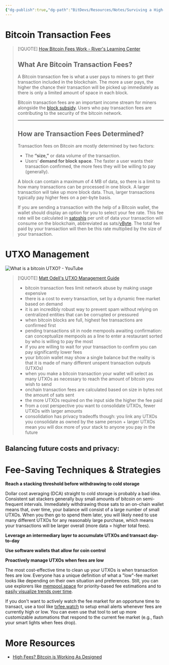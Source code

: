 ```yaml
---
{"dg-publish":true,"dg-path":"BitDevs/Resources/Notes/Surviving a High-Fee Market.md","permalink":"/bit-devs/resources/notes/surviving-a-high-fee-market/","title":"Surviving a High-Fee Market","tags":["bitdevs","bitcoin","socratic-28","utxo","fees"],"noteIcon":"3","created":"2023-11-19T10:18:53.022-10:00","updated":"2023-11-19T11:02:46.913-10:00"}
---
```


# Bitcoin Transaction Fees

> [!QUOTE] [How Bitcoin Fees Work - River's Learning Center](https://river.com/learn/how-bitcoin-fees-work/)
> ## What Are Bitcoin Transaction Fees?
> 
> A Bitcoin transaction fee is what a user pays to miners to get their transaction included in the blockchain. The more a user pays, the higher the chance their transaction will be picked up immediately as there is only a limited amount of space in each block.
> 
> Bitcoin transaction fees are an important income stream for miners alongside the [block subsidy](https://river.com/learn/terms/b/block-subsidy/). Users who pay transaction fees are contributing to the security of the bitcoin network.
> 
> ---
> 
> ## How are Transaction Fees Determined?
> Transaction fees on Bitcoin are mostly determined by two factors:
> - The **“size,”** or data volume of the transaction.
> - Users’ **demand for block space**. The faster a user wants their transaction confirmed, the more fees they will be willing to pay (generally).
> 
> A block can contain a maximum of 4 MB of data, so there is a limit to how many transactions can be processed in one block. A larger transaction will take up more block data. Thus, larger transactions typically pay higher fees on a per-byte basis.
> 
> If you are sending a transaction with the help of a Bitcoin wallet, the wallet should display an option for you to select your fee rate. This fee rate will be calculated in [satoshis](https://river.com/learn/terms/s/satoshi/) per unit of data your transaction will consume on the blockchain, abbreviated as sats/[vByte](https://river.com/learn/terms/v/vByte/). The total fee paid by your transaction will then be this rate multiplied by the size of your transaction.


# UTXO Management

![What is a bitcoin UTXO? - YouTube](https://youtu.be/0_5wb5agLqE?si=vs7P-ukJ1dXt05L-)

> [!QUOTE] [Matt Odell's UTXO Management Guide](https://werunbtc.com/utxos)
> - bitcoin transaction fees limit network abuse by making usage expensive
> - there is a cost to every transaction, set by a dynamic free market based on demand
> - it is an incredibly robust way to prevent spam without relying on centralized entities that can be corrupted or pressured
> - when bitcoin blocks are full, highest fee transactions are confirmed first
> - pending transactions sit in node mempools awaiting confirmation: can conceptualize mempools as a line to enter a restaurant sorted by who is willing to pay the most
> - if you are willing to wait for your transaction to confirm you can pay significantly lower fees
> - your bitcoin wallet may show a single balance but the reality is that it is made of many different unspent transaction outputs (UTXOs)
> - when you make a bitcoin transaction your wallet will select as many UTXOs as necessary to reach the amount of bitcoin you wish to send
> - onchain transaction fees are calculated based on size in bytes not the amount of sats sent
> - the more UTXOs required on the input side the higher the fee paid
> - from a cost perspective you want to consolidate UTXOs, fewer UTXOs with larger amounts
> - consolidation has privacy tradeoffs though: you link any UTXOs you consolidate as owned by the same person + larger UTXOs mean you will dox more of your stack to anyone you pay in the future

**Balancing future costs and privacy:**
- 



# Fee-Saving Techniques & Strategies

**Reach a stacking threshold before withdrawing to cold storage**

Dollar cost averaging (DCA) straight to cold storage is probably a bad idea. Consistent sat stackers generally buy small amounts of bitcoin on semi-frequent intervals. Immediately withdrawing those sats to an on-chain wallet means that, over time, your balance will consist of a large number of small UTXOs. When you then go to spend them later, you will likely need to use many different UTXOs for any reasonably large purchase, which means your transactions will be larger overall (more data = higher total fees).



**Leverage an intermediary layer to accumulate UTXOs and transact day-to-day**


**Use software wallets that allow for coin control**



**Proactively manage UTXOs when fees are low**

The most cost-effective time to clean up your UTXOs is when transaction fees are low. Everyone has a unique definition of what a "low"-fee market looks like depending on their own situation and preferences. Still, you can use explorers like [mempool.space](https://mempool.space/) for priority-based fee estimations and to [easily visualize trends over time](https://mempool.space/graphs/mining/block-fee-rates#1w).

If you don't want to actively watch the fee market for an opportune time to transact, use a tool like [txfee.watch](https://txfee.watch/) to setup email alerts whenever fees are currently high or low. You can even use that tool to set up more customizable automations that respond to the current fee market (e.g., flash your smart lights when fees drop).


# More Resources

- [High Fees? Bitcoin is Working As Designed](https://www.discreetlog.com/high-fees/)